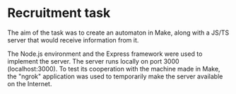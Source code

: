# Recruitment task

The aim of the task was to create an automaton in Make, along with a JS/TS server that would receive information from it.

The Node.js environment and the Express framework were used to implement the server. The server runs locally on port 3000 (localhost:3000). To test its cooperation with the machine made in Make, the "ngrok" application was used to temporarily make the server available on the Internet.
